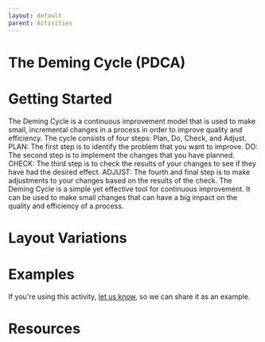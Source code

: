 ```yaml
---
layout: default
parent: Activities
---
```

# The Deming Cycle (PDCA)

# Getting Started

The Deming Cycle is a continuous improvement model that is used to make small, incremental changes in a process in order to improve quality and efficiency. The cycle consists of four steps: Plan, Do, Check, and Adjust. PLAN: The first step is to identify the problem that you want to improve. DO: The second step is to implement the changes that you have planned. CHECK: The third step is to check the results of your changes to see if they have had the desired effect. ADJUST: The fourth and final step is to make adjustments to your changes based on the results of the check. The Deming Cycle is a simple yet effective tool for continuous improvement. It can be used to make small changes that can have a big impact on the quality and efficiency of a process.

# Layout Variations
# Examples
If you're using this activity, [let us know](https://github.com/Standards-and-Practices/structured-rapid-development/issues/new?assignees=&labels=documentation&template=example-submission.md&title=Example+of+%5Byour+pattern+here%5D), so we can share it as an example.
# Resources